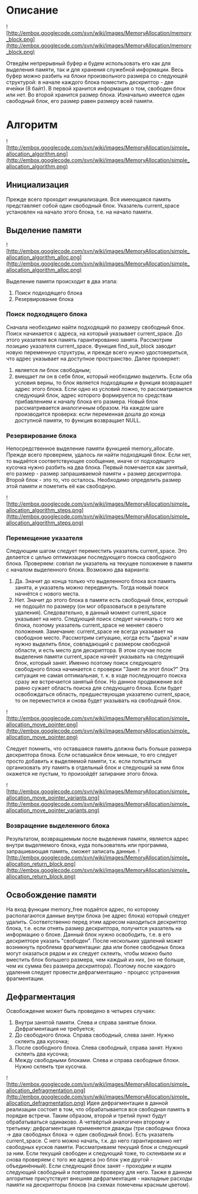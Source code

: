 # Описание #
![http://embox.googlecode.com/svn/wiki/images/MemoryAllocation/memory_block.png](http://embox.googlecode.com/svn/wiki/images/MemoryAllocation/memory_block.png)

Отведём непрерывный буфер и будем использовать его как для выделения памяти, так и для хранения служебной информации.
Весь буфер можно разбить на блоки произвольного размера со следующей структурой: в начале каждого блока поместить дескриптор - две ячейки (8 байт). В первой хранится информация о том, свободен блок или нет. Во второй хранится размер блока. Изначально имеется один свободный блок, его размер равен размеру всей памяти.

# Алгоритм #
![http://embox.googlecode.com/svn/wiki/images/MemoryAllocation/simple_allocation_algorithm.png](http://embox.googlecode.com/svn/wiki/images/MemoryAllocation/simple_allocation_algorithm.png)

## Инициализация ##
Прежде всего проходит инициализация. Вся имеющаяся память представляет собой один свободный блок. Указатель current\_space установлен на начало этого блока, т.е. на начало памяти.

## Выделение памяти ##
![http://embox.googlecode.com/svn/wiki/images/MemoryAllocation/simple_allocation_algorithm_alloc.png](http://embox.googlecode.com/svn/wiki/images/MemoryAllocation/simple_allocation_algorithm_alloc.png)

Выделение памяти происходит в два этапа:
  1. Поиск подходящего блока
  1. Резервирование блока

### Поиск подходящего блока ###
Сначала необходимо найти подходящий по размеру свободный блок. Поиск начинается с адреса, на который указывает current\_space. До этого указателя вся память гарантированно занята.
Рассмотрим позицию указателя current\_space. Функция  find\_suit\_block заводит новую переменную структуры, и прежде всего нужно удостовериться, что адрес указывает на доступное пространство. Далее проверяет:
  1. является ли блок свободным;
  1. вмещает ли он в себя блок, который необходимо выделить.
Если оба условия верны, то блок является подходящим и функция возвращает адрес этого блока. Если одно из условий ложно, то рассматривается следующий блок, адрес которого формируется по средствам прибавлением к началу блока его размера. Новый блок рассматривается аналогичным образом. На каждом шаге производится проверка: если переменная дошла до конца доступной памяти, то функция возвращает NULL.

### Резервирование блока ###
Непосредственное выделение памяти функцией memory\_allocate. Прежде всего проверяем, удалось ли найти подходящий блок. Если нет, то выдаётся соответствующее сообщение, иначе от подходящего кусочка нужно разбить на два блока. Первый помечается как занятый, его размер - размер запрашиваемой памяти + размер дескриптора. Второй блок - это то, что осталось. Необходимо определить размер этой памяти и пометить её как свободную.

![http://embox.googlecode.com/svn/wiki/images/MemoryAllocation/simple_allocation_algorithm_steps.png](http://embox.googlecode.com/svn/wiki/images/MemoryAllocation/simple_allocation_algorithm_steps.png)

### Перемещение указателя ###
Следующим шагом следует переместить указатель current\_space. Это делается с целью оптимизации последующего поиска свободного блока.
Проверяем: совпал ли указатель на текущее положение в памяти с началом выделенного блока. Возможно два варианта:
  1. Да. Значит до конца только что выделенного блока вся память занята, и указатель можно передвинуть. Тогда новый поиск начнётся с нового места.
  1. Нет. Значит до этого блока в памяти есть свободный блок, который не подошёл по размеру (он мог образоваться в результате удаления). Следовательно, в данный момент current\_space указывает на него. Следующий поиск следует начинать с того же блока, поэтому указатель current\_space не меняет своего положения.
Замечание: current\_space не всегда указывает на свободное место. Рассмотрим ситуацию, когда есть "дырка" и нам нужно выделить блок, совпадающий с размером свободной области, и есть место для дескриптора. В этом случае после выделения памяти current\_space начнёт указывать на следующий блок, который занят. Именно поэтому поиск следующего свободного блока начинается с проверки "Занят ли этот блок?" Эта ситуация не самая оптимальная, т. к. в ходе последующего поиска сразу же встречается занятый блок. Но данное продвижение всё равно сужает область поиска для следующего блока. Если будет освобождаться область, предшествующая указателю current\_space, то он переместится и снова будет указывать на свободный блок.

![http://embox.googlecode.com/svn/wiki/images/MemoryAllocation/simple_allocation_move_pointer.png](http://embox.googlecode.com/svn/wiki/images/MemoryAllocation/simple_allocation_move_pointer.png)

Следует помнить, что оставшаяся память должна быть больше размера дескриптора блока. Если оставшийся блок меньше, то его следует просто добавить к выделяемой памяти, т.к. если попытаться организовать эту память в отдельный блок и следующий за ним блок окажется не пустым, то произойдёт затирание этого блока.

![http://embox.googlecode.com/svn/wiki/images/MemoryAllocation/simple_allocation_move_pointer_variants.png](http://embox.googlecode.com/svn/wiki/images/MemoryAllocation/simple_allocation_move_pointer_variants.png)

### Возвращение выделенного блока ###
Результатом, возвращаемым после выделения памяти, является адрес внутри выделяемого блока, куда пользователь или программа, запрашивающая память, сможет записать данные.
![http://embox.googlecode.com/svn/wiki/images/MemoryAllocation/simple_allocation_return_block.png](http://embox.googlecode.com/svn/wiki/images/MemoryAllocation/simple_allocation_return_block.png)

## Освобождение памяти ##
На вход функции memory\_free подаётся адрес, по которому располагаются данные внутри блока (не адрес блока) который следует удалить. Соответственно перед этим адресом находиться дескриптор блока, т.е. если отнять размер дескриптора, получится указатель на информацию о блоке. Данный блок нужно освободить, т.е. в его дескрипторе указать "свободен".
После нескольких удалений может возникнуть проблема фрагментации: два или более свободных блока могут оказаться рядом и их следует склеить, чтобы можно было вместить блок большего размера, чем каждый из них, (но не больше, чем их сумма без размера дескриптора). Поэтому после каждого удаления следует провести дефрагментацию - процесс устранения фрагментации.

## Дефрагментация ##
Освобождение может быть проведено в четырех случаях:
  1. Внутри занятой памяти. Слева и справа занятые блоки. Дефрагментация не требуется;
  1. До свободного блока. Справа свободный, слева занят. Нужно склеить два кусочка;
  1. После свободного блока. Слева свободный, справа занят. Нужно склеить два кусочка;
  1. Между свободными блоками. Слева и справа свободные блоки. Нужно склеить три кусочка.

![http://embox.googlecode.com/svn/wiki/images/MemoryAllocation/simple_allocation_defragmentation.png](http://embox.googlecode.com/svn/wiki/images/MemoryAllocation/simple_allocation_defragmentation.png)
Идея дефрагментации в данной реализации состоит в том, что обрабатывается вся свободная память в порядке встречи. Таким образом,  второй и третий пункт будут обрабатываться одинаково. А четвёртый аналогичен второму и третьему: дефрагментация применяется дважды (три свободных блока -> два свободных блока -> один свободный блок).
Есть указатель  current\_space. С него можно начать, т.к. до него гарантированно нет свободных кусков памяти. Рассматриваем текущий блок и следующий за ним. Если текущий свободен и следующий тоже, то склеиваем их и снова проверяем с того же адреса (но блок уже другой - объединённый). Если следующий блок занят - проходим и ищем следующий свободный и повторяем проверку для него.
Также в данном алгоритме присутствует внешняя дефрагментация - накладные расходы памяти на дескрипторы блоков (на схемах помечены красным цветом).